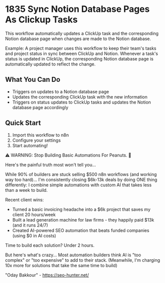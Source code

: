 # 1835 Sync Notion Database Pages As Clickup Tasks

This workflow automatically updates a ClickUp task and the corresponding Notion database page when changes are made to the Notion database.

Example: A project manager uses this workflow to keep their team's tasks and project status in sync between ClickUp and Notion. Whenever a task's status is updated in ClickUp, the corresponding Notion database page is automatically updated to reflect the change.

## What You Can Do
- Triggers on updates to a Notion database page
- Updates the corresponding ClickUp task with the new information
- Triggers on status updates to ClickUp tasks and updates the Notion database page accordingly

## Quick Start
1. Import this workflow to n8n
2. Configure your settings
3. Start automating!

⚠️ WARNING: Stop Building Basic Automations For Peanuts. 🚫

Here's the painful truth most won't tell you...

While 90% of builders are stuck selling $500 n8n workflows (and working way too hard)...
I'm consistently closing $6k-13k deals by doing ONE thing differently:
I combine simple automations with custom AI that takes less than a week to build.

Recent client wins:
* Turned a basic invoicing headache into a $6k project that saves my client 20 hours/week
* Built a lead generation machine for law firms - they happily paid $13k (and it runs 24/7)
* Created AI-powered SEO automation that beats funded companies (using $0 in AI costs)

Time to build each solution? Under 2 hours.

But here's what's crazy...
Most automation builders think AI is "too complex" or "too expensive" to add to their stack.
(Meanwhile, I'm charging 10x more for solutions that take the same time to build)

"Oday Bakkour" - https://seo-hunter.net/
